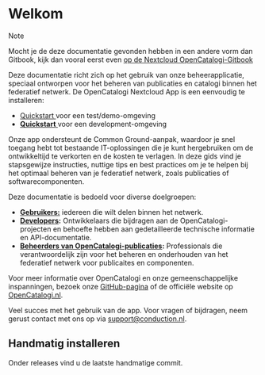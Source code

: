 # Welkom

> [!NOTE]
> Mocht je de deze documentatie gevonden hebben in een andere vorm dan Gitbook, kijk dan vooral eerst even [op de Nextcloud OpenCatalogi-Gitbook](https://conduction.gitbook.io/opencatalogi-nextcloud)

Deze documentatie richt zich op het gebruik van onze beheerapplicatie, speciaal ontworpen voor het beheren van publicaties en catalogi binnen het federatief netwerk. De OpenCatalogi Nextcloud App is een eenvoudig te installeren:

* [Quickstart ](installatie/instructies.md)voor een test/demo-omgeving
* [**Quickstart** ](developers/installatie-van-nextcloud-development-omgeving.md)voor een development-omgeving

Onze app ondersteunt de Common Ground-aanpak, waardoor je snel toegang hebt tot bestaande IT-oplossingen die je kunt hergebruiken om de ontwikkeltijd te verkorten en de kosten te verlagen. In deze gids vind je stapsgewijze instructies, nuttige tips en best practices om je te helpen bij het optimaal beheren van je federatief netwerk, zoals publicaties of softwarecomponenten.

Deze documentatie is bedoeld voor diverse doelgroepen:

* [**Gebruikers:**](broken-reference/) iedereen die wilt delen binnen het netwerk.
* [**Developers**](broken-reference/)**:** Ontwikkelaars die bijdragen aan de OpenCatalogi-projecten en behoefte hebben aan gedetailleerde technische informatie en API-documentatie.
* [**Beheerders van OpenCatalogi-publicaties**](broken-reference/)**:** Professionals die verantwoordelijk zijn voor het beheren en onderhouden van het federatief netwerk voor publicaites en componenten.

Voor meer informatie over OpenCatalogi en onze gemeenschappelijke inspanningen, bezoek onze [GitHub-pagina](https://github.com/OpenCatalogi) of de officiële website op [OpenCatalogi.nl](https://opencatalogi.nl).

Veel succes met het gebruik van de app. Voor vragen of bijdragen, neem gerust contact met ons op via support@conduction.nl.

## Handmatig installeren
Onder releases vind u de laatste handmatige commit.
